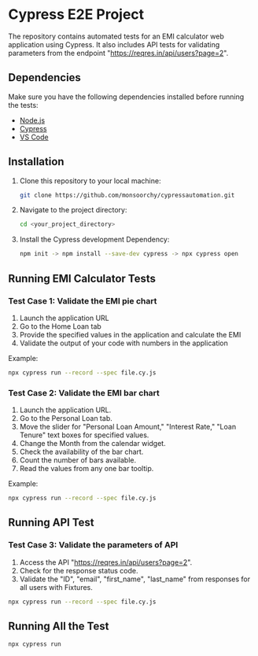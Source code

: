 # Cypress E2E Project
The repository contains automated tests for an EMI calculator web application using Cypress. It also includes API tests for validating parameters from the  endpoint "https://reqres.in/api/users?page=2".

## Dependencies
Make sure you have the following dependencies installed before running the tests:
- [Node.js](https://nodejs.org/)
- [Cypress](https://www.cypress.io/)
- [VS Code](https://code.visualstudio.com/)

## Installation

1. Clone this repository to your local machine:

    ```bash
    git clone https://github.com/monsoorchy/cypressautomation.git
    ```

2. Navigate to the project directory:

    ```bash
    cd <your_project_directory>
    ```

3. Install the Cypress development Dependency:

    ```bash
   npm init -> npm install --save-dev cypress -> npx cypress open
    ```

## Running EMI Calculator Tests

### Test Case 1: Validate the EMI pie chart

1. Launch the application URL
2. Go to the Home Loan tab
3. Provide the specified values in the application and calculate the EMI
4. Validate the output of your code with numbers in the application

Example:

```bash
npx cypress run --record --spec file.cy.js
```

### Test Case 2: Validate the EMI bar chart

1. Launch the application URL.
2. Go to the Personal Loan tab.
3. Move the slider for "Personal Loan Amount," "Interest Rate," "Loan Tenure" text boxes for specified values.
4. Change the Month from the calendar widget.
5. Check the availability of the bar chart.
6. Count the number of bars available.
7. Read the values from any one bar tooltip.

Example:

```bash
npx cypress run --record --spec file.cy.js
```


## Running API Test

### Test Case 3: Validate the parameters of API

1. Access the API "https://reqres.in/api/users?page=2".
2. Check for the response status code.
3. Validate the "ID", "email", "first_name", "last_name" from responses for all users with
Fixtures. 

```bash
npx cypress run --record --spec file.cy.js
```

## Running All the Test

```bash
npx cypress run
```
